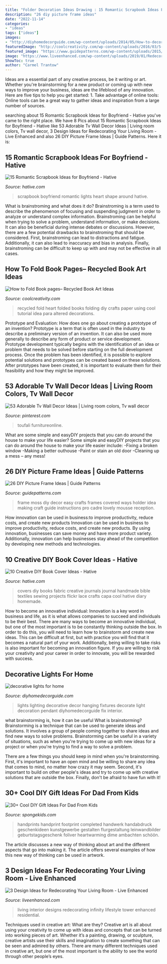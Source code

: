 ```yaml
---
title: "Folder Decoration Ideas Drawing : 15 Romantic Scrapbook Ideas For Boyfriend"
description: "26 diy picture frame ideas"
date: "2022-11-14"
categories:
- "ideas"
tags: ["ideas"]
images:
- "http://diyhomedecorguide.com/wp-content/uploads/2014/05/How-to-decorate-home-with-lights.jpeg"
featuredImage: "http://coolcreativity.com/wp-content/uploads/2016/03/5-1.jpg"
featured_image: "https://www.guidepatterns.com/wp-content/uploads/2015/03/Picture-Frame-DIY-Ideas.jpg"
image: "https://www.liveenhanced.com/wp-content/uploads/2019/01/Redecorating_Your_Living_Room.jpg"
ShowToc: true
author: "Carmel Trantow"
---
```



Ideas are a essential part of any creative process, be it writing or art. Whether you're brainstorming for a new product or coming up with new ways to improve your business, ideas are the lifeblood of any innovation. Here are five tips to help you get started: 1. Take advantage of online tools: Online tools can be a great way to gather ideas and inspiration from a large number of sources.

	

		
searching about 15 Romantic Scrapbook Ideas for Boyfriend - Hative you've came to the right place. We have 8 Pics about 15 Romantic Scrapbook Ideas for Boyfriend - Hative like 53 Adorable Tv Wall Decor Ideas | Living room colors, Tv wall decor, 3 Design Ideas for Redecorating Your Living Room - Live Enhanced and also 26 DIY Picture Frame Ideas | Guide Patterns. Here it is:
		
    
## 15 Romantic Scrapbook Ideas For Boyfriend - Hative

<img loading=lazy src="https://hative.com/wp-content/uploads/2014/06/scrapbook-ideas-for-boyfriend/4-scrapbook-ideas-for-boyfriend.jpg" onerror="this.onerror=null;this.src='https://tse3.mm.bing.net/th?id=OIP.dG64a9go7AdZRZwa_bpnJgHaHa&amp;pid=15.1';" alt="15 Romantic Scrapbook Ideas for Boyfriend - Hative">

_Source: hative.com_

>scrapbook boyfriend romantic lights heart shape around hative. 

	

What is brainstroming and what does it do?
Brainstroming is a term used to describe the phenomenon of focusing and suspending judgment in order to analyze or understand complex information. Brainstroming can be helpful when trying to solve a problem, understand information, or make decisions. It can also be beneficial during intense debates or discussions. However, there are a few potential drawbacks to brainstroming that should be considered. First, brainstroming can lead to distractions and fatigue. Additionally, it can also lead to inaccuracy and bias in analysis. Finally, brainstroming can be difficult to keep up with and may not be effective in all cases.

    
## How To Fold Book Pages– Recycled Book Art Ideas

<img loading=lazy src="http://coolcreativity.com/wp-content/uploads/2016/03/5-1.jpg" onerror="this.onerror=null;this.src='https://tse2.mm.bing.net/th?id=OIP.ALGFNrPpZP_dutu_BXwGXwHaKX&amp;pid=15.1';" alt="How to Fold Book pages– Recycled Book Art Ideas">

_Source: coolcreativity.com_

>recycled fold heart folded books folding diy crafts paper using cool tutorial idea para altered decorations. 

	

Prototype and Evaluation: How does one go about creating a prototype of an invention?
Prototype is a term that is often used in the industry to describe a preliminary version of an invention. It can also be used more generally to describe any form of product or service development. Prototype development typically begins with the identification of an idea or problem that needs to be solved before starting on the full development process. Once the problem has been identified, it is possible to explore potential solutions and prototypes can be created based on these solutions. After prototypes have been created, it is important to evaluate them for their feasibility and how they might be improved.

    
## 53 Adorable Tv Wall Decor Ideas | Living Room Colors, Tv Wall Decor

<img loading=lazy src="https://i.pinimg.com/736x/3a/64/35/3a6435dc4ac3070dba8885c6977cd716.jpg" onerror="this.onerror=null;this.src='https://tse3.mm.bing.net/th?id=OIP.ZiSQbjDMMgNMxpltpeAoRQHaLH&amp;pid=15.1';" alt="53 Adorable Tv Wall Decor Ideas | Living room colors, Tv wall decor">

_Source: pinterest.com_

>toufali furnitureonline. 

	

What are some simple and easyDIY projects that you can do around the house to make your life easier?
Some simple and easyDIY projects that you can do around the house to make your life easier include: 
-Fixing a broken window 
-Making a better outhouse 
-Paint or stain an old door 
-Cleaning up a mess – any mess!

    
## 26 DIY Picture Frame Ideas | Guide Patterns

<img loading=lazy src="https://www.guidepatterns.com/wp-content/uploads/2015/03/Picture-Frame-DIY-Ideas.jpg" onerror="this.onerror=null;this.src='https://tse1.mm.bing.net/th?id=OIP.m29q7Zm5-I7Nj5z0igcdhQHaLG&amp;pid=15.1';" alt="26 DIY Picture Frame Ideas | Guide Patterns">

_Source: guidepatterns.com_

>frame moss diy decor easy crafts frames covered ways holder idea making craft guide instructions pro cadre lovely mousse reception. 

	

How innovation can be used in business:to improve productivity, reduce costs, and create new products
Innovation can be used in business to improve productivity, reduce costs, and create new products. By using innovation, businesses can save money and have more product variety. Additionally, innovation can help businesses stay ahead of the competition by developing new methods and technologies.

    
## 10 Creative DIY Book Cover Ideas - Hative

<img loading=lazy src="https://hative.com/wp-content/uploads/2014/09/diy-book-cover-ideas/8-cute-book-covers-for-girls.jpg" onerror="this.onerror=null;this.src='https://tse3.mm.bing.net/th?id=OIP.bBygi3Keh8mPW5Fc2Dv8rwHaJ4&amp;pid=15.1';" alt="10 Creative DIY Book Cover Ideas - Hative">

_Source: hative.com_

>covers diy books fabric creative journals journal handmade bible textiles sewing projects flickr lace crafts capa cool hative diary homemade. 

	

How to become an innovative individual:
Innovation is a key word in business and life, as it is what allows companies to succeed and individuals to be their best. There are many ways to become an innovative individual, but one of the most important is to be constantly thinking outside the box. In order to do this, you will need to learn how to brainstorm and create new ideas. This can be difficult at first, but with practice you will find that it becomes a natural part of your work. Additionally, being willing to take risks is also important for becoming an innovation figure. If you are willing to risk your creativity and your career in order to innovate, you will be rewarded with success.

    
## Decorative Lights For Home

<img loading=lazy src="http://diyhomedecorguide.com/wp-content/uploads/2014/05/How-to-decorate-home-with-lights.jpeg" onerror="this.onerror=null;this.src='https://tse3.mm.bing.net/th?id=OIP.ZbEGA_Y2zZtoaw7g7rQZ_AHaJ3&amp;pid=15.1';" alt="decorative lights for home">

_Source: diyhomedecorguide.com_

>lights lighting decorative decor hanging fixtures decorate light decoration pendant diyhomedecorguide fix interior. 

	

what brainstorming is, how it can be useful
What is brainstorming?
Brainstorming is a technique that can be used to generate ideas and solutions. It involves a group of people coming together to share ideas and find new ways to solve problems. Brainstorming can be useful in a variety of situations, such as when you're trying to come up with new ideas for a project or when you're trying to find a way to solve a problem.

There are a few things you should keep in mind when you're brainstorming. First, it's important to have an open mind and be willing to share any idea that comes to mind, no matter how crazy it may seem. Second, it's important to build on other people's ideas and try to come up with creative solutions that are outside the box. Finally, don't be afraid to have fun with it!

    
## 30+ Cool DIY Gift Ideas For Dad From Kids

<img loading=lazy src="https://spongekids.com/wp-content/uploads/2016/10/fathers-day/31-fathers-day-ideas.jpg" onerror="this.onerror=null;this.src='https://tse1.mm.bing.net/th?id=OIP.udnlQufzLYkD1T9ffuLzWQHaJ4&amp;pid=15.1';" alt="30+ Cool DIY Gift Ideas For Dad From Kids">

_Source: spongekids.com_

>handprints handprint footprint completed handwerk handabdruck geschenkideen kunstgewerbe gestalten flurgestaltung leinwandbilder geburtstagsgeschenk foliver heartwarming dime ambachten schöön. 

	

The article discusses a new way of thinking about art and the different aspects that go into making it. The article offers several examples of how this new way of thinking can be used in artwork.

    
## 3 Design Ideas For Redecorating Your Living Room - Live Enhanced

<img loading=lazy src="https://www.liveenhanced.com/wp-content/uploads/2019/01/Redecorating_Your_Living_Room.jpg" onerror="this.onerror=null;this.src='https://tse3.mm.bing.net/th?id=OIP.apLghhzAbB-ves8exxY0NQHaFj&amp;pid=15.1';" alt="3 Design Ideas for Redecorating Your Living Room - Live Enhanced">

_Source: liveenhanced.com_

>living interior designs redecorating infinity lifestyle tower enhanced residential. 

	

Techniques used in creative art: What are they?
Creative art is all about using your creativity to come up with ideas and concepts that can be turned into working pieces of art. Whether it’s a painting, drawing, or sculpture, creative artists use their skills and imagination to create something that can be seen and admired by others. There are many different techniques used in creative art, but one of the most important is the ability to see the world through other people’s eyes.

